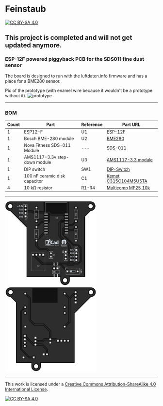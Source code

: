 # Feinstaub

[![CC BY-SA 4.0][cc-by-sa-shield]][cc-by-sa]

## This project is completed and will not get updated anymore.

### ESP-12F powered piggyback PCB for the SDS011 fine dust sensor

The board is designed to run with the luftdaten.info firmware and has a place for a BME280 sensor.

Pic of the prototype (with enamel wire because it wouldn't be a prototype without it).
<img src="https://i.imgur.com/MWuZFHl.jpg" alt="prototype" width="500"/>

---

### BOM
 |Count|Part|Reference|Part URL|
 |-|-|-|-|
 |1|ESP12-F|U1|[ESP-12F](https://www.ebay.de/itm/255303527301)
 |1|Bosch BME-280 module|U2|[BME280](https://www.ebay.de/itm/255421634848)
 |1|Nova Fitness SDS-011 Module|---|[SDS-011](https://www.ebay.de/itm/255283289438)
 |1|AMS1117-3.3v step-down module|U3|[AMS1117-3.3 module](https://www.ebay.de/itm/174076431478)
 |1|DIP switch|SW1|[DIP-Switch](https://www.ebay.de/itm/255421634848)
 |1|100 nF ceramic disk capacitor|C1|[Kemet C315C104M5U5TA](https://octopart.com/c315c104m5u5ta-kemet-83288)
 |4|10 kΩ resistor|R1-R4|[Multicomp MF25 10k](https://octopart.com/mf25+10k-multicomp-2697429)

---

<img src="front.png" alt="render_front" width="300"/><img src="back.png" alt="render_back" width="300"/>

---

This work is licensed under a
[Creative Commons Attribution-ShareAlike 4.0 International License][cc-by-sa].

[![CC BY-SA 4.0][cc-by-sa-image]][cc-by-sa]

[cc-by-sa]: http://creativecommons.org/licenses/by-sa/4.0/
[cc-by-sa-image]: https://licensebuttons.net/l/by-sa/4.0/88x31.png
[cc-by-sa-shield]: https://img.shields.io/badge/License-CC%20BY--SA%204.0-lightgrey.svg
